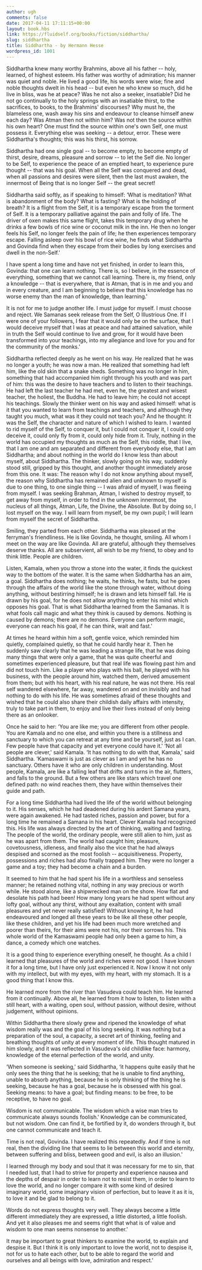 ```yaml
---
author: ugh
comments: false
date: 2017-04-11 17:11:15+00:00
layout: book.hbs
link: https://fluidself.org/books/fiction/siddhartha/
slug: siddhartha
title: Siddhartha - by Hermann Hesse
wordpress_id: 1001
---
```


Siddhartha knew many worthy Brahmins, above all his father -- holy, learned, of highest esteem. His father was worthy of admiration; his manner was quiet and noble. He lived a good life, his words were wise; fine and noble thoughts dwelt in his head -- but even he who knew so much, did he live in bliss, was he at peace? Was he not also a seeker, insatiable? Did he not go continually to the holy springs with an insatiable thirst, to the sacrifices, to books, to the Brahmins' discourses? Why must he, the blameless one, wash away his sins and endeavour to cleanse himself anew each day? Was Atman then not within him? Was not then the source within his own heart? One must find the source within one's own Self, one must possess it. Everything else was seeking -- a detour, error. These were Siddhartha's thoughts; this was his thirst, his sorrow.

Siddhartha had one single goal -- to become empty, to become empty of thirst, desire, dreams, pleasure and sorrow -- to let the Self die. No longer to be Self, to experience the peace of an emptied heart, to experience pure thought -- that was his goal. When all the Self was conquered and dead, when all passions and desires were silent, then the last must awaken, the innermost of Being that is no longer Self -- the great secret!

Siddhartha said softly, as if speaking to himself: ‘What is meditation? What is abandonment of the body? What is fasting? What is the holding of breath? It is a flight from the Self, it is a temporary escape from the torment of Self. It is a temporary palliative against the pain and folly of life. The driver of oxen makes this same flight, takes this temporary drug when he drinks a few bowls of rice wine or coconut milk in the inn. He then no longer feels his Self, no longer feels the pain of life; he then experiences temporary escape. Falling asleep over his bowl of rice wine, he finds what Siddhartha and Govinda find when they escape from their bodies by long exercises and dwell in the non-Self.'

I have spent a long time and have not yet finished, in order to learn this, Govinda: that one can learn nothing. There is, so I believe, in the essence of everything, something that we cannot call learning. There is, my friend, only a knowledge -- that is everywhere, that is Atman, that is in me and you and in every creature, and I am beginning to believe that this knowledge has no worse enemy than the man of knowledge, than learning.'

It is not for me to judge another life. I must judge for myself. I must choose and reject. We Samanas seek release from the Self, O Illustrious One. If I were one of your followers, I fear that it would only be on the surface, that I would deceive myself that I was at peace and had attained salvation, while in truth the Self would continue to live and grow, for it would have been transformed into your teachings, into my allegiance and love for you and for the community of the monks.'

Siddhartha reflected deeply as he went on his way. He realized that he was no longer a youth; he was now a man. He realized that something had left him, like the old skin that a snake sheds. Something was no longer in him, something that had accompanied him right through his youth and was part of him: this was the desire to have teachers and to listen to their teachings. He had left the last teacher he had met, even he, the greatest and wisest teacher, the holiest, the Buddha. He had to leave him; he could not accept his teachings. Slowly the thinker went on his way and asked himself: what is it that you wanted to learn from teachings and teachers, and although they taught you much, what was it they could not teach you? And he thought: It was the Self, the character and nature of which I wished to learn. I wanted to rid myself of the Self, to conquer it, but I could not conquer it, I could only deceive it, could only fly from it, could only hide from it. Truly, nothing in the world has occupied my thoughts as much as the Self, this riddle, that I live, that I am one and am separated and different from everybody else, that I am Siddhartha; and about nothing in the world do I know less than about myself, about Siddhartha. The thinker, slowly going on his way, suddenly stood still, gripped by this thought, and another thought immediately arose from this one. It was: The reason why I do not know anything about myself, the reason why Siddhartha has remained alien and unknown to myself is due to one thing, to one single thing -- I was afraid of myself, I was fleeing from myself. I was seeking Brahman, Atman, I wished to destroy myself, to get away from myself, in order to find in the unknown innermost, the nucleus of all things, Atman, Life, the Divine, the Absolute. But by doing so, I lost myself on the way. I will learn from myself, be my own pupil; I will learn from myself the secret of Siddhartha.

Smiling, they parted from each other. Siddhartha was pleased at the ferryman's friendliness. He is like Govinda, he thought, smiling. All whom I meet on the way are like Govinda. All are grateful, although they themselves deserve thanks. All are subservient, all wish to be my friend, to obey and to think little. People are children.

Listen, Kamala, when you throw a stone into the water, it finds the quickest way to the bottom of the water. It is the same when Siddhartha has an aim, a goal. Siddhartha does nothing; he waits, he thinks, he fasts, but he goes through the affairs of the world like the stone through water, without doing anything, without bestirring himself; he is drawn and lets himself fall. He is drawn by his goal, for he does not allow anything to enter his mind which opposes his goal. That is what Siddhartha learned from the Samanas. It is what fools call magic and what they think is caused by demons. Nothing is caused by demons; there are no demons. Everyone can perform magic, everyone can reach his goal, if he can think, wait and fast.'

At times he heard within him a soft, gentle voice, which reminded him quietly, complained quietly, so that he could hardly hear it. Then he suddenly saw clearly that he was leading a strange life, that he was doing many things that were only a game, that he was quite cheerful and sometimes experienced pleasure, but that real life was flowing past him and did not touch him. Like a player who plays with his ball, he played with his business, with the people around him, watched them, derived amusement from them; but with his heart, with his real nature, he was not there. His real self wandered elsewhere, far away, wandered on and on invisibly and had nothing to do with his life. He was sometimes afraid of these thoughts and wished that he could also share their childish daily affairs with intensity, truly to take part in them, to enjoy and live their lives instead of only being there as an onlooker.

Once he said to her: ‘You are like me; you are different from other people. You are Kamala and no one else, and within you there is a stillness and sanctuary to which you can retreat at any time and be yourself, just as I can. Few people have that capacity and yet everyone could have it.' ‘Not all people are clever,' said Kamala. ‘It has nothing to do with that, Kamala,' said Siddhartha. ‘Kamaswami is just as clever as I am and yet he has no sanctuary. Others have it who are only children in understanding. Most people, Kamala, are like a falling leaf that drifts and turns in the air, flutters, and falls to the ground. But a few others are like stars which travel one defined path: no wind reaches them, they have within themselves their guide and path.

For a long time Siddhartha had lived the life of the world without belonging to it. His senses, which he had deadened during his ardent Samana years, were again awakened. He had tasted riches, passion and power, but for a long time he remained a Samana in his heart. Clever Kamala had recognized this. His life was always directed by the art of thinking, waiting and fasting. The people of the world, the ordinary people, were still alien to him, just as he was apart from them. The world had caught him; pleasure, covetousness, idleness, and finally also the vice that he had always despised and scorned as the most foolish -- acquisitiveness. Property, possessions and riches had also finally trapped him. They were no longer a game and a toy; they had become a chain and a burden.

It seemed to him that he had spent his life in a worthless and senseless manner; he retained nothing vital, nothing in any way precious or worth while. He stood alone, like a shipwrecked man on the shore. How flat and desolate his path had been! How many long years he had spent without any lofty goal, without any thirst, without any exaltation, content with small pleasures and yet never really satisfied! Without knowing it, he had endeavoured and longed all these years to be like all these other people, like these children, and yet his life had been much more wretched and poorer than theirs, for their aims were not his, nor their sorrows his. This whole world of the Kamaswami people had only been a game to him, a dance, a comedy which one watches.

It is a good thing to experience everything oneself, he thought. As a child I learned that pleasures of the world and riches were not good. I have known it for a long time, but I have only just experienced it. Now I know it not only with my intellect, but with my eyes, with my heart, with my stomach. It is a good thing that I know this.

He learned more from the river than Vasudeva could teach him. He learned from it continually. Above all, he learned from it how to listen, to listen with a still heart, with a waiting, open soul, without passion, without desire, without judgement, without opinions.

Within Siddhartha there slowly grew and ripened the knowledge of what wisdom really was and the goal of his long seeking. It was nothing but a preparation of the soul, a capacity, a secret art of thinking, feeling and breathing thoughts of unity at every moment of life. This thought matured in him slowly, and it was reflected in Vasudeva's old childlike face: harmony, knowledge of the eternal perfection of the world, and unity.

‘When someone is seeking,' said Siddhartha, ‘it happens quite easily that he only sees the thing that he is seeking; that he is unable to find anything, unable to absorb anything, because he is only thinking of the thing he is seeking, because he has a goal, because he is obsessed with his goal. Seeking means: to have a goal; but finding means: to be free, to be receptive, to have no goal.

Wisdom is not communicable. The wisdom which a wise man tries to communicate always sounds foolish.' Knowledge can be communicated, but not wisdom. One can find it, be fortified by it, do wonders through it, but one cannot communicate and teach it.

Time is not real, Govinda. I have realized this repeatedly. And if time is not real, then the dividing line that seems to lie between this world and eternity, between suffering and bliss, between good and evil, is also an illusion.'

I learned through my body and soul that it was necessary for me to sin, that I needed lust, that I had to strive for property and experience nausea and the depths of despair in order to learn not to resist them, in order to learn to love the world, and no longer compare it with some kind of desired imaginary world, some imaginary vision of perfection, but to leave it as it is, to love it and be glad to belong to it.

Words do not express thoughts very well. They always become a little different immediately they are expressed, a little distorted, a little foolish. And yet it also pleases me and seems right that what is of value and wisdom to one man seems nonsense to another.'

It may be important to great thinkers to examine the world, to explain and despise it. But I think it is only important to love the world, not to despise it, not for us to hate each other, but to be able to regard the world and ourselves and all beings with love, admiration and respect.'
